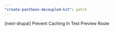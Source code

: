 ```yaml
---
"create-pantheon-decoupled-kit": patch
---
```


[next-drupal] Prevent Caching In Test Preview Route
